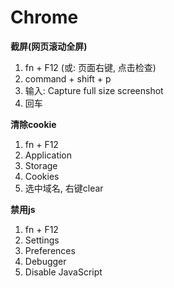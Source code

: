 # Chrome

**截屏(网页滚动全屏)**
1. fn + F12 (或: 页面右键, 点击检查)
2. command + shift + p
3. 输入: Capture full size screenshot
4. 回车

**清除cookie**
1. fn + F12
2. Application
3. Storage
4. Cookies
5. 选中域名, 右键clear

**禁用js**
1. fn + F12
2. Settings
3. Preferences
4. Debugger
5. Disable JavaScript
